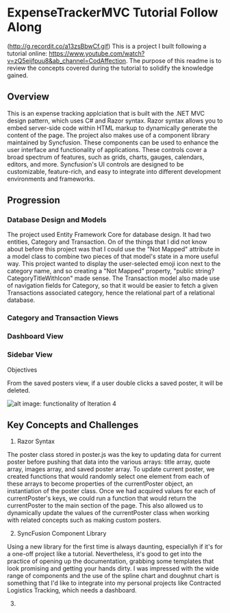 # ExpenseTrackerMVC Tutorial Follow Along
(http://g.recordit.co/a13zsBbwCf.gif)
This is a project I built following a tutorial online: https://www.youtube.com/watch?v=zQ5eijfpuu8&ab_channel=CodAffection. The purpose of this readme is to review the concepts covered during the tutorial to solidify the knowledge gained.

## Overview

This is an expense tracking applciation that is built with the .NET MVC design pattern, which uses C# and Razor syntax. Razor syntax allows you to embed server-side code within HTML markup to dynamically generate the content of the page. The project also makes use of a component library maintained by Syncfusion. These components can be used to enhance the user interface and functionality of applications. These controls cover a broad spectrum of features, such as grids, charts, gauges, calendars, editors, and more. Syncfusion's UI controls are designed to be customizable, feature-rich, and easy to integrate into different development environments and frameworks.

## Progression

### Database Design and Models

The project used Entity Framework Core for database design. It had two entities, Category and Transaction. On of the things that I did not know about before this project was that I could use the "Not Mapped" attribute in a model class to combine two pieces of that model's  state in a more useful way. This project wanted to display the user-selected emoji icon next to the category name, and so creating a "Not Mapped" property, "public string? CategoryTitleWithIcon" made sense. The Transaction model also made use of navigation fields for Category, so that it would be easier to fetch a given Transactions associated category, hence the relational part of a relational database.

### Category and Transaction Views



### Dashboard View

### Sidebar View

Objectives

From the saved posters view, if a user double clicks a saved poster, it will be deleted.

![alt image: functionality of Iteration 4](http://g.recordit.co/NWO5fqkKuS.gif)


## Key Concepts and Challenges

1. Razor Syntax

The poster class stored in poster.js was the key to updating data for current poster before pushing that data into the various arrays: title array, quote array, images array, and saved poster array. To update current poster, we created functions that would randomly select one element from each of these arrays to become properties of the currentPoster object, an instantiation of the poster class. Once we had acquired values for each of currentPoster's keys, we could run a function that would return the currentPoster to the main section of the page.  This also allowed us to dynamically update the values of the currentPoster class when working with related concepts such as making custom posters.

2. SyncFusion Component Library

Using a new library for the first time is always daunting, especiallyh if it's for a one-off project like a tutorial. Nevertheless, it's good to get into the practice of opening up the documentation, grabbing some templates that look promising and getting your hands dirty. I was impressed with the wide range of components and the use of the spline chart and doughnut chart is something that I'd like to integrate into my personal projects like Contracted Logistics Tracking, which needs a dashboard.

3. 
